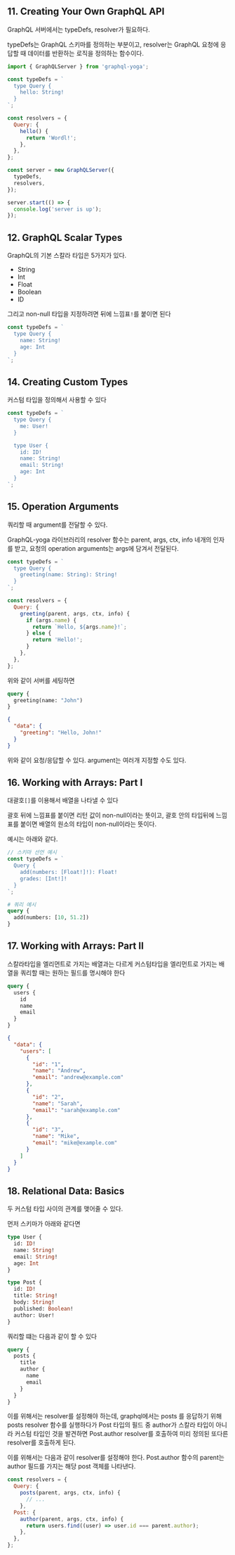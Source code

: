 ## 11. Creating Your Own GraphQL API

GraphQL 서버에서는 typeDefs, resolver가 필요하다.

typeDefs는 GraphQL 스키마를 정의하는 부분이고, resolver는 GraphQL 요청에 응답할 때 데이터를 반환하는 로직을 정의하는 함수이다.

```javascript
import { GraphQLServer } from 'graphql-yoga';

const typeDefs = `
  type Query {
    hello: String! 
  }
`;

const resolvers = {
  Query: {
    hello() {
      return 'Wordl!';
    },
  },
};

const server = new GraphQLServer({
  typeDefs,
  resolvers,
});

server.start(() => {
  console.log('server is up');
});
```

## 12. GraphQL Scalar Types

GraphQL의 기본 스칼라 타입은 5가지가 있다.

- String
- Int
- Float
- Boolean
- ID

그리고 non-null 타입을 지정하려면 뒤에 느낌표`!`를 붙이면 된다

```javascript
const typeDefs = `
  type Query {
    name: String!
    age: Int
  }
`;
```

## 14. Creating Custom Types

커스텀 타입을 정의해서 사용할 수 있다

```javascript
const typeDefs = `
  type Query {
    me: User!
  }

  type User {
    id: ID!
    name: String!
    email: String!
    age: Int
  }
`;
```

## 15. Operation Arguments

쿼리할 때 argument를 전달할 수 있다.

GraphQL-yoga 라이브러리의 resolver 함수는 parent, args, ctx, info 네개의 인자를 받고, 요청의 operation arguments는 args에 담겨서 전달된다.

```javascript
const typeDefs = `
  type Query {
    greeting(name: String): String!
  }
`;

const resolvers = {
  Query: {
    greeting(parent, args, ctx, info) {
      if (args.name) {
        return `Hello, ${args.name}!`;
      } else {
        return 'Hello!';
      }
    },
  },
};
```

위와 같이 서버를 세팅하면

```graphql
query {
  greeting(name: "John")
}
```

```json
{
  "data": {
    "greeting": "Hello, John!"
  }
}
```

위와 같이 요청/응답할 수 있다.
argument는 여러개 지정할 수도 있다.

## 16. Working with Arrays: Part I

대괄호`[]`를 이용해서 배열을 나타낼 수 있다

괄호 뒤에 느낌표를 붙이면 리턴 값이 non-null이라는 뜻이고, 괄호 안의 타입뒤에 느낌표를 붙이면 배열의 원소의 타입이 non-null이라는 뜻이다.

예시는 아래와 같다.

```javascript
// 스키마 선언 예시
const typeDefs = `
  Query {
    add(numbers: [Float!]!): Float!
    grades: [Int!]!
  }
`;
```

```graphql
# 쿼리 예시
query {
  add(numbers: [10, 51.2])
}
```

## 17. Working with Arrays: Part II

스칼라타입을 엘리먼트로 가지는 배열과는 다르게 커스텀타입을 엘리먼트로 가지는 배열을 쿼리할 때는 원하는 필드를 명시해야 한다

```graphql
query {
  users {
    id
    name
    email
  }
}
```

```json
{
  "data": {
    "users": [
      {
        "id": "1",
        "name": "Andrew",
        "email": "andrew@example.com"
      },
      {
        "id": "2",
        "name": "Sarah",
        "email": "sarah@example.com"
      },
      {
        "id": "3",
        "name": "Mike",
        "email": "mike@example.com"
      }
    ]
  }
}
```

## 18. Relational Data: Basics

두 커스텀 타입 사이의 관계를 맺어줄 수 있다.

먼저 스키마가 아래와 같다면

```graphql
type User {
  id: ID!
  name: String!
  email: String!
  age: Int
}

type Post {
  id: ID!
  title: String!
  body: String!
  published: Boolean!
  author: User!
}
```

쿼리할 떄는 다음과 같이 할 수 있다

```graphql
query {
  posts {
    title
    author {
      name
      email
    }
  }
}
```

이를 위해서는 resolver를 설정해야 하는데, graphql에서는 posts 를 응답하기 위해 posts resolver 함수를 실행하다가 Post 타입의 필드 중 author가 스칼라 타입이 아니라 커스텀 타입인 것을 발견하면 Post.author resolver를 호출하여 미리 정의된 또다른 resolver를 호출하게 된다.

이를 위해서는 다음과 같이 resolver를 설정해야 한다.
Post.author 함수의 parent는 author 필드를 가지는 해당 post 객체를 나타낸다.

```javascript
const resolvers = {
  Query: {
    posts(parent, args, ctx, info) {
      // ...
    },
  Post: {
    author(parent, args, ctx, info) {
      return users.find((user) => user.id === parent.author);
    },
  },
};
```
